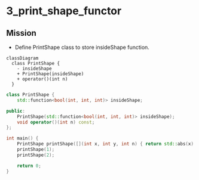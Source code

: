 # 3_print_shape_functor

## Mission
* Define PrintShape class to store insideShape function.

```mermaid
classDiagram
  class PrintShape {
    - insideShape
    + PrintShape(insideShape)
    + operator()(int n)
  }
```
```c++
class PrintShape {
    std::function<bool(int, int, int)> insideShape;

public:
    PrintShape(std::function<bool(int, int, int)> insideShape);
    void operator()(int n) const;
};

int main() {
    PrintShape printShape([](int x, int y, int n) { return std::abs(x) + std::abs(y) < n; });
    printShape(1);
    printShape(2);

    return 0;
}
```
